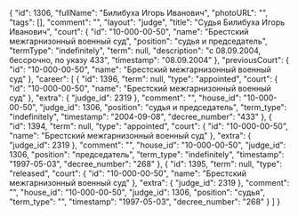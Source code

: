 {
    "id": 1306,
    "fullName": "Билибуха Игорь Иванович",
    "photoURL": "",
    "tags": [],
    "comment": "",
    "layout": "judge",
    "title": "Судья Билибуха Игорь Иванович",
    "court": {
        "id": "10-000-00-50",
        "name": "Брестский межгарнизонный военный суд",
        "position": "судья и председатель",
        "termType": "indefinitely",
        "term": null,
        "description": "c 08.09.2004, бессрочно, по указу 433",
        "timestamp": "08.09.2004"
    },
    "previousCourt": {
        "id": "10-000-00-50",
        "name": "Брестский межгарнизонный военный суд"
    },
    "career": [
        {
            "id": 1396,
            "term": null,
            "type": "appointed",
            "court": {
                "id": "10-000-00-50",
                "name": "Брестский межгарнизонный военный суд"
            },
            "extra": {
                "judge_id": 2319
            },
            "comment": "",
            "house_id": "10-000-00-50",
            "judge_id": 1306,
            "position": "судья и председатель",
            "term_type": "indefinitely",
            "timestamp": "2004-09-08",
            "decree_number": "433"
        },
        {
            "id": 1394,
            "term": null,
            "type": "appointed",
            "court": {
                "id": "10-000-00-50",
                "name": "Брестский межгарнизонный военный суд"
            },
            "extra": {
                "judge_id": 2319
            },
            "comment": "",
            "house_id": "10-000-00-50",
            "judge_id": 1306,
            "position": "председатель",
            "term_type": "indefinitely",
            "timestamp": "1997-05-03",
            "decree_number": "268"
        },
        {
            "id": 1395,
            "term": null,
            "type": "released",
            "court": {
                "id": "10-000-00-50",
                "name": "Брестский межгарнизонный военный суд"
            },
            "extra": {
                "judge_id": 2319
            },
            "comment": "",
            "house_id": "10-000-00-50",
            "judge_id": 1306,
            "position": "судья",
            "term_type": "",
            "timestamp": "1997-05-03",
            "decree_number": "268"
        }
    ]
}